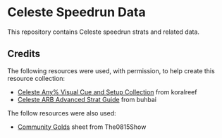 # Celeste Speedrun Data
This repository contains Celeste speedrun strats and related data.

## Credits
The following resources were used, with permission, to help create this resource collection:
- [Celeste Any% Visual Cue and Setup Collection](https://github.com/koralreeef/anypercent-cuecollection) from koralreef
- [Celeste ARB Advanced Strat Guide](https://github.com/buhbai/arbguide) from buhbai

The follow resources were also used:
- [Community Golds](https://docs.google.com/spreadsheets/d/e/2PACX-1vTyA4tUOjqK40kh2fNVLBDOHh_A0bnWEr_cVxo3NC3_rGAZLO8y1ueGXKQFKYigs7yptvw7BdeKa5Rj/pubhtml) sheet from The0815Show
